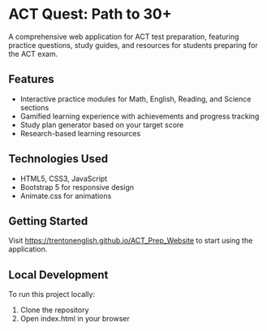 # ACT Quest: Path to 30+

A comprehensive web application for ACT test preparation, featuring practice questions, study guides, and resources for students preparing for the ACT exam.

## Features

- Interactive practice modules for Math, English, Reading, and Science sections
- Gamified learning experience with achievements and progress tracking
- Study plan generator based on your target score
- Research-based learning resources

## Technologies Used

- HTML5, CSS3, JavaScript
- Bootstrap 5 for responsive design
- Animate.css for animations

## Getting Started

Visit https://trentonenglish.github.io/ACT_Prep_Website to start using the application.

## Local Development

To run this project locally:
1. Clone the repository
2. Open index.html in your browser
